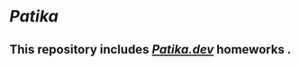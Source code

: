 # *Patika*

## This repository includes ***[Patika.dev](https://www.patika.dev/tr)*** homeworks .


